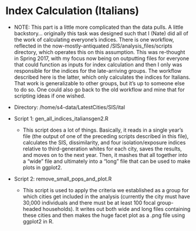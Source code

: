 # Index Calculation (Italians) #

*	NOTE: This part is a little more complicated than the data pulls. A little backstory… originally this task 
was designed such that I (Nate) did all of the work of calculating everyone’s indices. There is one workflow, 
reflected in the now-mostly-antiquated /SIS/analysis_files/scripts directory, which operates this on this 
assumption. This was re-thought in Spring 2017, with my focus now being on outputting files for everyone that 
could function as inputs for index calculation and then I only was responsible for the indices for the 
late-arriving groups. The workflow described here is the latter, which only calculates the indices for Italians. 
That work is generalizable to other groups, but it’s up to someone else to do so. One could also go back to the 
old workflow and mine that for scripting ideas if one wished.

*	Directory: /home/s4-data/LatestCities/SIS/ital

*	Script 1: gen_all_indices_italiansgen2.R

    *	This script does a lot of things. Basically, it reads in a single year’s file (the output of one of 
    the preceding scripts described in this file), calculates the SIS, dissimilarity, and four isolation/exposure 
    indices relative to third-generation whites for each city, saves the results, and moves on to the next year. 
    Then, it mashes that all together into a “wide” file and ultimately into a “long” file that can be used to 
    make plots in ggplot2. 

*	Script 2: remove_small_pops_and_plot.R

    *	This script is used to apply the criteria we established as a group for which cities get included in the 
    analysis (currently the city must have 30,000 individuals and there must be at least 100 focal group-headed 
    households). It writes out both wide and long files containing these cities and then makes the huge facet 
    plot as a .png file using ggplot2 in R.

